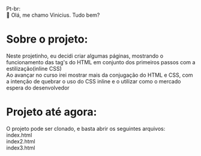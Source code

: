 Pt-br: <br>
 🤞 Olá, me chamo Vinicius. Tudo bem?

# Sobre o projeto:
Neste projetinho, eu decidi criar algumas páginas, mostrando o funcionamento das tag's do HTML em conjunto dos primeiros passos com a estilização(inline CSS) <br>
Ao avançar no curso irei mostrar mais da conjugação do HTML e CSS, com a intenção de quebrar o uso do CSS inline e o utilizar como o mercado espera do desenvolvedor

# Projeto até agora:
O projeto pode ser clonado, e basta abrir os seguintes arquivos: <br>
 index.html <br>
 index2.html <br>
 index3.html